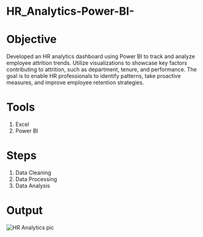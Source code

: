# HR_Analytics-Power-BI-

# Objective
Developed an HR analytics dashboard using Power BI to track and analyze employee attrition trends. Utilize visualizations to showcase key factors contributing to attrition, such as department, tenure, and performance. The goal is to enable HR professionals to identify patterns, take proactive measures, and improve employee retention strategies.

# Tools
1) Excel
2) Power BI

# Steps
1) Data Cleaning
2) Data Processing
3) Data Analysis

# Output
![HR Analytics pic](https://github.com/Sarveshg09/HR_Analytics-Power-BI-/assets/98415226/af0a6fe7-e9f6-4cbe-a4e9-8eb7e3e05519)
